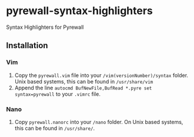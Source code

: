 # pyrewall-syntax-highlighters
Syntax Highlighters for Pyrewall
## Installation
### Vim
1. Copy the `pyrewall.vim` file into your `/vim(versionNumber)/syntax` folder. Unix based systems, this can be found in `/usr/share/vim`
2. Append the line `autocmd BufNewFile,BufRead *.pyre set syntax=pyrewall` to your `.vimrc` file.
### Nano
1. Copy `pyrewall.nanorc` into your `/nano` folder. On Unix based systems, this can be found in `/usr/share/`.